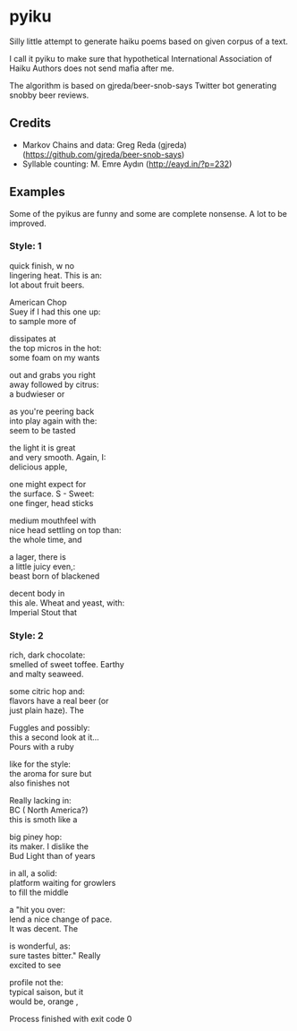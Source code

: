 # pyiku
Silly little attempt to generate haiku poems based on given corpus of a text.

I call it pyiku to make sure that hypothetical International Association of Haiku Authors does not send mafia after me.

The algorithm is based on gjreda/beer-snob-says Twitter bot generating snobby beer reviews.

## Credits
- Markov Chains and data: Greg Reda (gjreda) (https://github.com/gjreda/beer-snob-says)
- Syllable counting: M. Emre Aydın (http://eayd.in/?p=232)

## Examples

Some of the pyikus are funny and some are complete nonsense.  A lot to be improved.

### Style: 1

quick finish, w no  
lingering heat. This is an:  
lot about fruit beers.  
  
  
American Chop  
Suey if I had this one up:  
to sample more of  
  
  
dissipates at  
the top micros in the hot:  
some foam on my wants  
  
  
out and grabs you right  
away followed by citrus:  
a budwieser or  
  
  
as you're peering back  
into play again with the:  
seem to be tasted  
  
  
the light it is great  
and very smooth. Again, I:  
delicious apple,  
  
  
one might expect for  
the surface. S - Sweet:  
one finger, head sticks  
  
  
medium mouthfeel with  
nice head settling on top than:  
the whole time, and  
  
  
a lager, there is  
a little juicy even,:  
beast born of blackened  
  
  
decent body in  
this ale. Wheat and yeast, with:  
Imperial Stout that  

### Style: 2  
  
rich, dark chocolate:  
smelled of sweet toffee. Earthy  
and malty seaweed.  
  
  
some citric hop and:  
flavors have a real beer (or  
just plain haze). The  
  
  
Fuggles and possibly:  
this a second look at it...  
Pours with a ruby  
  
  
like for the style:  
the aroma for sure but  
also finishes not  
  
  
Really lacking in:  
BC ( North America?)  
this is smoth like a  
  
  
big piney hop:  
its maker. I dislike the  
Bud Light than of years  
  
  
in all, a solid:  
platform waiting for growlers  
to fill the middle  
  
  
a "hit you over:  
lend a nice change of pace.  
It was decent. The  
  
  
is wonderful, as:  
sure tastes bitter." Really  
excited to see  
  
  
profile not the:  
typical saison, but it  
would be, orange ,  
  
Process finished with exit code 0  
